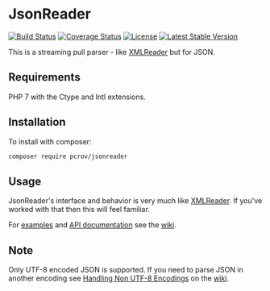 # JsonReader

[![Build Status](https://travis-ci.org/pcrov/JsonReader.svg?branch=master)](https://travis-ci.org/pcrov/JsonReader)
[![Coverage Status](https://coveralls.io/repos/github/pcrov/JsonReader/badge.svg?branch=master)](https://coveralls.io/github/pcrov/JsonReader?branch=master)
[![License](https://poser.pugx.org/pcrov/jsonreader/license)](https://github.com/pcrov/JsonReader/blob/master/LICENSE)
[![Latest Stable Version](https://poser.pugx.org/pcrov/jsonreader/v/stable)](https://packagist.org/packages/pcrov/jsonreader)

This is a streaming pull parser - like [XMLReader](http://php.net/xmlreader) but for JSON.

## Requirements

PHP 7 with the Ctype and Intl extensions.

## Installation

To install with composer:

```sh
composer require pcrov/jsonreader
```

## Usage

JsonReader's interface and behavior is very much like [XMLReader](http://php.net/xmlreader). If you've worked with that then
this will feel familiar.

For [examples](https://github.com/pcrov/JsonReader/wiki/Examples) and
[API documentation](https://github.com/pcrov/JsonReader/wiki/JsonReader-API) see
the [wiki](https://github.com/pcrov/JsonReader/wiki).

## Note

Only UTF-8 encoded JSON is supported. If you need to parse JSON in another encoding
see [Handling Non UTF-8 Encodings](https://github.com/pcrov/JsonReader/wiki/Handling-Non-UTF-8-Encodings)
on the [wiki](https://github.com/pcrov/JsonReader/wiki).
